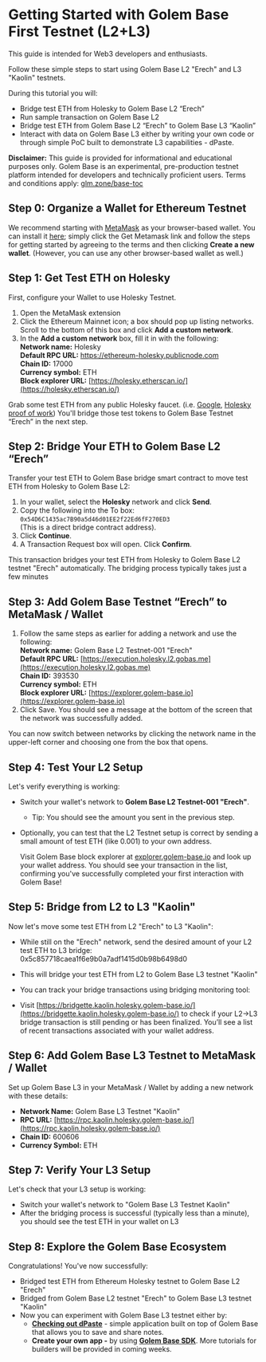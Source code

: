 # **Getting Started with Golem Base First Testnet (L2+L3)**

This guide is intended for Web3 developers and enthusiasts.

Follow these simple steps to start using Golem Base L2 "Erech" and L3 "Kaolin" testnets. 

During this tutorial you will:

* Bridge test ETH from Holesky to Golem Base L2 “Erech”  
* Run sample transaction on Golem Base L2  
* Bridge test ETH from Golem Base L2 “Erech” to Golem Base L3 “Kaolin”  
* Interact with data on Golem Base L3 either by writing your own code or through simple PoC built to demonstrate L3 capabilities \- dPaste.

**Disclaimer:** This guide is provided for informational and educational purposes only. Golem Base is an experimental, pre-production testnet platform intended for developers and technically proficient users. Terms and conditions apply: [glm.zone/base-toc](https://glm.zone/base-toc) 

## **Step 0: Organize a Wallet for Ethereum Testnet**

We recommend starting with [MetaMask](https://metamask.io/) as your browser-based wallet. You can install it [here](https://metamask.io/); simply click the Get Metamask link and follow the steps for getting started by agreeing to the terms and then clicking **Create a new wallet**. (However, you can use any other browser-based wallet as well.) 

## **Step 1: Get Test ETH on Holesky**

First, configure your Wallet to use Holesky Testnet. 

1. Open the MetaMask extension  
2. Click the Ethereum Mainnet icon; a box should pop up listing networks. Scroll to the bottom of this box and click **Add a custom network**.  
3. In the **Add a custom network** box, fill it in with the following:  
    **Network name:** Holesky  
    **Default RPC URL:** https://ethereum-holesky.publicnode.com  
    **Chain ID:** 17000  
    **Currency symbol:** ETH  
    **Block explorer URL:** [https://holesky.etherscan.io/](https://holesky.etherscan.io/)  
   

Grab some test ETH from any public Holesky faucet. (i.e. [Google](https://cloud.google.com/application/web3/faucet/ethereum/holesky), [Holesky proof of work](https://holesky-faucet.pk910.de/))  You'll bridge those test tokens to Golem Base Testnet “Erech” in the next step.

## **Step 2: Bridge Your ETH to Golem Base L2 “Erech”**

Transfer your test ETH to Golem Base bridge smart contract to move test ETH from Holesky to Golem Base L2:

1. In your wallet, select the **Holesky** network and click **Send**.  
2. Copy the following into the To box: `0x54D6C1435ac7B90a5d46d01EE2f22Ed6fF270ED3`  
   (This is a direct bridge contract address).  
3. Click **Continue**.  
4. A Transaction Request box will open. Click **Confirm**.

This transaction bridges your test ETH from Holesky to Golem Base L2 testnet "Erech" automatically. The bridging process typically takes just a few minutes

## **Step 3: Add Golem Base Testnet “Erech” to MetaMask / Wallet**

1. Follow the same steps as earlier for adding a network and use the following:  
    **Network name:** Golem Base L2 Testnet-001 "Erech"  
    **Default RPC URL:** [https://execution.holesky.l2.gobas.me](https://execution.holesky.l2.gobas.me)  
    **Chain ID:** 393530  
    **Currency symbol:** ETH  
    **Block explorer URL:** [https://explorer.golem-base.io](https://explorer.golem-base.io)  
2. Click Save. You should see a message at the bottom of the screen that the network was successfully added.

You can now switch between networks by clicking the network name in the upper-left corner and choosing one from the box that opens.

## **Step 4: Test Your L2 Setup**

Let's verify everything is working:

* Switch your wallet's network to **Golem Base L2 Testnet-001 "Erech"**.  
  * Tip: You should see the amount you sent in the previous step.  
* Optionally, you can test that the L2 Testnet setup is correct by sending a small amount of test ETH (like 0.001) to your own address.

  Visit Golem Base block explorer at [explorer.golem-base.io](http://explorer.golem-base.io) and look up your wallet address. You should see your transaction in the list, confirming you've successfully completed your first interaction with Golem Base\!

## **Step 5: Bridge from L2 to L3 "Kaolin"**

Now let's move some test ETH from L2 "Erech" to L3 "Kaolin":

* While still on the "Erech" network, send the desired amount of your L2 test ETH to L3 bridge: 0x5c857718caea1f6e9b0a7adf1415d0b98b6498d0 

* This will bridge your test ETH from L2 to Golem Base L3 testnet "Kaolin" 

* You can track your bridge transactions using bridging monitoring tool:

* Visit [https://bridgette.kaolin.holesky.golem-base.io/](https://bridgette.kaolin.holesky.golem-base.io/) to check if your L2→L3 bridge transaction is still pending or has been finalized. You’ll see a list of recent transactions associated with your wallet address.

## **Step 6: Add Golem Base L3 Testnet to MetaMask / Wallet**

Set up Golem Base L3 in your MetaMask / Wallet by adding a new network with these details:

* **Network Name:** Golem Base L3 Testnet "Kaolin"  
* **RPC URL:** [https://rpc.kaolin.holesky.golem-base.io/](https://rpc.kaolin.holesky.golem-base.io/)  
* **Chain ID:** 600606  
* **Currency Symbol:** ETH

## **Step 7: Verify Your L3 Setup**

Let's check that your L3 setup is working:

* Switch your wallet's network to "Golem Base L3 Testnet Kaolin"  
* After the bridging process is successful (typically less than a minute), you should see the test ETH in your wallet on L3 

## **Step 8: Explore the Golem Base Ecosystem**

Congratulations\! You've now successfully:

* Bridged test ETH from Ethereum Holesky testnet to Golem Base L2 "Erech"  
* Bridged from Golem Base L2 testnet "Erech" to Golem Base L3 testnet "Kaolin"  
* Now you can experiment with Golem Base L3 testnet either by:  
  * [**Checking out dPaste**](https://dpaste.golem-base.io/) \- simple application built on top of Golem Base that allows you to save and share notes.   
  * **Create your own app \-** by using [**Golem Base SDK**](https://github.com/Golem-Base/typescript-sdk/). More tutorials for builders will be provided in coming weeks. 
